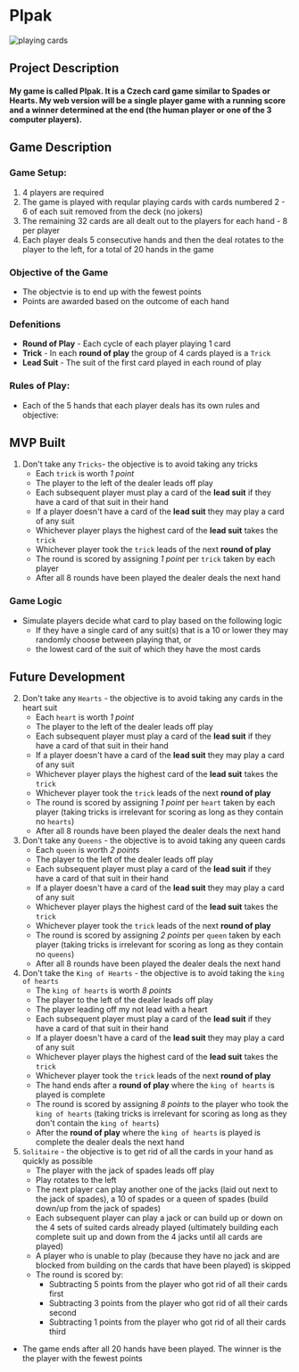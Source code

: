 # Plpak
![playing cards](https://images.unsplash.com/photo-1541278107931-e006523892df?w=400&auto=format&fit=crop&q=60&ixlib=rb-4.0.3&ixid=M3wxMjA3fDB8MHxzZWFyY2h8Mnx8cGxheWluZyUyMGNhcmRzfGVufDB8fDB8fHww)

## Project Description

#### My game is called Plpak. It is a Czech card game similar to Spades or Hearts. My web version will be a single player game with a running score and a winner determined at the end (the human player or one of the 3 computer players).

## Game Description

### Game Setup:

1. 4 players are required
2. The game is played with reqular playing cards with cards numbered 2 - 6 of each suit removed from the deck (no jokers)
3. The remaining 32 cards are all dealt out to the players for each hand - 8 per player
4. Each player deals 5 consecutive hands and then the deal rotates to the player to the left, for a total of 20 hands in the game

### Objective of the Game

* The objectvie is to end up with the fewest points
* Points are awarded based on the outcome of each hand

### Defenitions

* **Round of Play** - Each cycle of each player playing 1 card
* **Trick** - In each **round of play** the group of 4 cards played is a `Trick`
* **Lead Suit** - The suit of the first card played in each round of play

### Rules of Play:

* Each of the 5 hands that each player deals has its own rules and objective:

## MVP Built
1. Don't take any `Tricks`- the objective is to avoid taking any tricks
    * Each `trick` is worth *1 point*
    * The player to the left of the dealer leads off play
    * Each subsequent player must play a card of the **lead suit** if they have a card of that suit in their hand
    * If a player doesn't have a card of the **lead suit** they may play a card of any suit
    * Whichever player plays the highest card of the **lead suit** takes the `trick`
    * Whichever player took the `trick` leads of the next **round of play**
    * The round is scored by assigning *1 point* per `trick` taken by each player
    * After all 8 rounds have been played the dealer deals the next hand

### Game Logic
* Simulate players decide what card to play based on the following logic
    * If they have a single card of any suit(s) that is a 10 or lower they may randomly choose between playing that, or
    * the lowest card of the suit of which they have the most cards


## Future Development
2. Don't take any `Hearts` - the objective is to avoid taking any cards in the heart suit
    * Each `heart` is worth *1 point*
    * The player to the left of the dealer leads off play
    * Each subsequent player must play a card of the **lead suit** if they have a card of that suit in their hand
    * If a player doesn't have a card of the **lead suit** they may play a card of any suit
    * Whichever player plays the highest card of the **lead suit** takes the `trick`
    * Whichever player took the `trick` leads of the next **round of play**
    * The round is scored by assigning *1 point* per `heart` taken by each player (taking tricks is irrelevant for scoring as long as they contain no `hearts`)
    * After all 8 rounds have been played the dealer deals the next hand
3. Don't take any `Queens` - the objective is to avoid taking any queen cards
    * Each `queen` is worth *2 points*
    * The player to the left of the dealer leads off play
    * Each subsequent player must play a card of the **lead suit** if they have a card of that suit in their hand
    * If a player doesn't have a card of the **lead suit** they may play a card of any suit
    * Whichever player plays the highest card of the **lead suit** takes the `trick`
    * Whichever player took the `trick` leads of the next **round of play**
    * The round is scored by assigning *2 points* per `queen` taken by each player (taking tricks is irrelevant for scoring as long as they contain no `queens`)
    * After all 8 rounds have been played the dealer deals the next hand
4. Don't take the `King of Hearts` - the objective is to avoid taking the `king of hearts`
    * The `king of hearts` is worth *8 points*
    * The player to the left of the dealer leads off play
    * The player leading off my not lead with a heart
    * Each subsequent player must play a card of the **lead suit** if they have a card of that suit in their hand
    * If a player doesn't have a card of the **lead suit** they may play a card of any suit
    * Whichever player plays the highest card of the **lead suit** takes the `trick`
    * Whichever player took the `trick` leads of the next **round of play**
    * The hand ends after a **round of play** where the `king of hearts` is played is complete
    * The round is scored by assigning *8 points* to the player who took the `king of hearts` (taking tricks is irrelevant for scoring as long as they don't contain the `king of hearts`)
    * After the **round of play** where the `king of hearts` is played is complete the dealer deals the next hand
5. `Solitaire` - the objective is to get rid of all the cards in your hand as quickly as possible
    * The player with the jack of spades leads off play
    * Play rotates to the left
    * The next player can play another one of the jacks (laid out next to the jack of spades), a 10 of spades or a queen of spades (build down/up from the jack of spades)
    * Each subsequent player can play a jack or can build up or down on the 4 sets of suited cards already played (ultimately building each complete suit up and down from the 4 jacks until all cards are played)
    * A player who is unable to play (because they have no jack and are blocked from building on the cards that have been played) is skipped
    * The round is scored by:
        * Subtracting 5 points from the player who got rid of all their cards first
        * Subtracting 3 points from the player who got rid of all their cards second
        * Subtracting 1 points from the player who got rid of all their cards third

* The game ends after all 20 hands have been played.  The winner is the the player with the fewest points